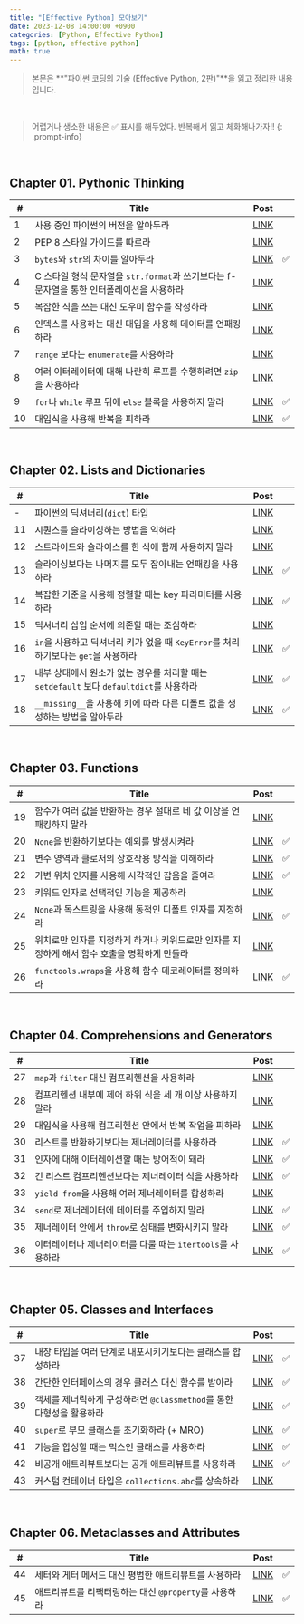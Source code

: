 ```yaml
---
title: "[Effective Python] 모아보기"
date: 2023-12-08 14:00:00 +0900
categories: [Python, Effective Python]
tags: [python, effective python]
math: true
---
```


> 본문은 **"파이썬 코딩의 기술 (Effective Python, 2판)"**을 읽고 정리한 내용입니다.

<br>

> 어렵거나 생소한 내용은 ✅ 표시를 해두었다. 반복해서 읽고 체화해나가자!!
{: .prompt-info}

<br>

## Chapter 01. Pythonic Thinking

| # | Title | Post |  |
| --- | --- | --- | --- |
| 1 | 사용 중인 파이썬의 버전을 알아두라 | [LINK](/posts/effective-python-01-better-way-01) | |
| 2 | PEP 8 스타일 가이드를 따르라 | [LINK](/posts/effective-python-01-better-way-02) | |
| 3 | `bytes`와 `str`의 차이를 알아두라 | [LINK](/posts/effective-python-01-better-way-03) | ✅ |
| 4 | C 스타일 형식 문자열을 `str.format`과 쓰기보다는 f-문자열을 통한 인터폴레이션을 사용하라 | [LINK](/posts/effective-python-01-better-way-04) | |
| 5 | 복잡한 식을 쓰는 대신 도우미 함수를 작성하라 | [LINK](/posts/effective-python-01-better-way-05) | |
| 6 | 인덱스를 사용하는 대신 대입을 사용해 데이터를 언패킹하라 | [LINK](/posts/effective-python-01-better-way-06) | |
| 7 | `range` 보다는 `enumerate`를 사용하라 | [LINK](/posts/effective-python-01-better-way-07) | |
| 8 | 여러 이터레이터에 대해 나란히 루프를 수행하려면 `zip`을 사용하라 | [LINK](/posts/effective-python-01-better-way-08) | |
| 9 | `for`나 `while` 루프 뒤에 `else` 블록을 사용하지 말라 | [LINK](/posts/effective-python-01-better-way-09) | ✅ |
| 10 | 대입식을 사용해 반복을 피하라 | [LINK](/posts/effective-python-01-better-way-10) | ✅ |

<br>

## Chapter 02. Lists and Dictionaries

| # | Title | Post |  |
| --- | --- | --- | --- |
| - |  파이썬의 딕셔너리(`dict`) 타입 | [LINK](/posts/effective-python-02-dictionary) | |
| 11 | 시퀀스를 슬라이싱하는 방법을 익혀라 | [LINK](/posts/effective-python-02-better-way-11) | |
| 12 | 스트라이드와 슬라이스를 한 식에 함께 사용하지 말라 | [LINK](/posts/effective-python-02-better-way-12) | |
| 13 | 슬라이싱보다는 나머지를 모두 잡아내는 언패킹을 사용하라 | [LINK](/posts/effective-python-02-better-way-13) | ✅ |
| 14 | 복잡한 기준을 사용해 정렬할 때는 key 파라미터를 사용하라 | [LINK](/posts/effective-python-02-better-way-14) | ✅ |
| 15 | 딕셔너리 삽입 순서에 의존할 때는 조심하라 | [LINK](/posts/effective-python-02-better-way-15) | |
| 16 | `in`을 사용하고 딕셔너리 키가 없을 때 `KeyError`를 처리하기보다는 `get`을 사용하라 | [LINK](/posts/effective-python-02-better-way-16) | ✅ |
| 17 | 내부 상태에서 원소가 없는 경우를 처리할 때는 `setdefault` 보다 `defaultdict`를 사용하라 | [LINK](/posts/effective-python-02-better-way-17) | ✅ |
| 18 | `__missing__`을 사용해 키에 따라 다른 디폴트 값을 생성하는 방법을 알아두라 | [LINK](/posts/effective-python-02-better-way-18) | ✅ |

<br>

## Chapter 03. Functions

| # | Title | Post |  |
| --- | --- | --- | --- |
| 19 | 함수가 여러 값을 반환하는 경우 절대로 네 값 이상을 언패킹하지 말라 | [LINK](/posts/effective-python-03-better-way-19) | |
| 20 | `None`을 반환하기보다는 예외를 발생시켜라 | [LINK](/posts/effective-python-03-better-way-20) | ✅ |
| 21 | 변수 영역과 클로저의 상호작용 방식을 이해하라 | [LINK](/posts/effective-python-03-better-way-21) | ✅ |
| 22 | 가변 위치 인자를 사용해 시각적인 잡음을 줄여라 | [LINK](/posts/effective-python-03-better-way-22) | ✅ |
| 23 | 키워드 인자로 선택적인 기능을 제공하라 | [LINK](/posts/effective-python-03-better-way-23) | |
| 24 | `None`과 독스트링을 사용해 동적인 디폴트 인자를 지정하라 | [LINK](/posts/effective-python-03-better-way-24) | ✅ |
| 25 | 위치로만 인자를 지정하게 하거나 키워드로만 인자를 지정하게 해서 함수 호출을 명확하게 만들라 | [LINK](/posts/effective-python-03-better-way-25) | |
| 26 | `functools.wraps`을 사용해 함수 데코레이터를 정의하라 | [LINK](/posts/effective-python-03-better-way-26) | ✅ |

<br>

## Chapter 04. Comprehensions and Generators

| # | Title | Post |  |
| --- | --- | --- | --- |
| 27 | `map`과 `filter` 대신 컴프리헨션을 사용하라 | [LINK](/posts/effective-python-04-better-way-27) | |
| 28 | 컴프리헨션 내부에 제어 하위 식을 세 개 이상 사용하지 말라 | [LINK](/posts/effective-python-04-better-way-28) | |
| 29 | 대입식을 사용해 컴프리헨션 안에서 반복 작업을 피하라 | [LINK](/posts/effective-python-04-better-way-29) | |
| 30 | 리스트를 반환하기보다는 제너레이터를 사용하라 | [LINK](/posts/effective-python-04-better-way-30) | ✅ |
| 31 | 인자에 대해 이터레이션할 때는 방어적이 돼라 | [LINK](/posts/effective-python-04-better-way-31) | ✅ |
| 32 | 긴 리스트 컴프리헨션보다는 제너레이터 식을 사용하라 | [LINK](/posts/effective-python-04-better-way-32) | ✅ |
| 33 | `yield from`을 사용해 여러 제너레이터를 합성하라 | [LINK](/posts/effective-python-04-better-way-33) | |
| 34 | `send`로 제너레이터에 데이터를 주입하지 말라 | [LINK](/posts/effective-python-04-better-way-34) | ✅ |
| 35 | 제너레이터 안에서 `throw`로 상태를 변화시키지 말라 | [LINK](/posts/effective-python-04-better-way-35) | ✅ |
| 36 | 이터레이터나 제너레이터를 다룰 때는 `itertools`를 사용하라 | [LINK](/posts/effective-python-04-better-way-36) | ✅ |

<br>

## Chapter 05. Classes and Interfaces

| # | Title | Post |  |
| --- | --- | --- | --- |
| 37 | 내장 타입을 여러 단계로 내포시키기보다는 클래스를 합성하라 | [LINK](/posts/effective-python-05-better-way-37) | ✅ |
| 38 | 간단한 인터페이스의 경우 클래스 대신 함수를 받아라 | [LINK](/posts/effective-python-05-better-way-38) | ✅ |
| 39 | 객체를 제너릭하게 구성하려면 `@classmethod`를 통한 다형성을 활용하라 | [LINK](/posts/effective-python-05-better-way-39) | ✅ |
| 40 | `super`로 부모 클래스를 초기화하라 (+ MRO) | [LINK](/posts/effective-python-05-better-way-40) | ✅ |
| 41 | 기능을 합성할 때는 믹스인 클래스를 사용하라 | [LINK](/posts/effective-python-05-better-way-41) | ✅ |
| 42 | 비공개 애트리뷰트보다는 공개 애트리뷰트를 사용하라 | [LINK](/posts/effective-python-05-better-way-42) | ✅ |
| 43 | 커스텀 컨테이너 타입은 `collections.abc`를 상속하라 | [LINK](/posts/effective-python-05-better-way-43) | |

<br>

## Chapter 06. Metaclasses and Attributes

| # | Title | Post |  |
| --- | --- | --- | --- |
| 44 | 세터와 게터 메서드 대신 평범한 애트리뷰트를 사용하라 | [LINK](/posts/effective-python-06-better-way-44) | ✅ |
| 45 | 애트리뷰트를 리팩터링하는 대신 `@property`를 사용하라 | [LINK](/posts/effective-python-06-better-way-45) | ✅ |
